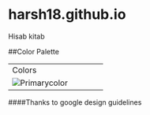 harsh18.github.io
=================
Hisab kitab


##Color Palette
<table>
	<tr>
		<td colspan="5">Colors</td>
	</tr>
	<tr>
		<td><img src="http://i61.tinypic.com/2h73zn6.jpg" alt="Primarycolor"/></td>
		<td></td>
		<td></td>
		<td></td>
		<td></td>
	</tr>
</table>

####Thanks to google design guidelines
